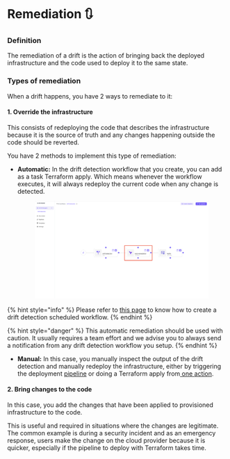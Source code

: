 # Remediation 🔃

### Definition

The remediation of a drift is the action of bringing back the deployed infrastructure and the code used to deploy it to the same state.

### Types of remediation

When a drift happens, you have 2 ways to remediate to it:

#### 1. Override the infrastructure

This consists of redeploying the code that describes the infrastructure because it is the source of truth and any changes happening outside the code should be reverted.

You have 2 methods to implement this type of remediation:

*   **Automatic:** In the drift detection workflow that you create, you can add as a task Terraform apply. Which means whenever the workflow executes, it will always redeploy the current code when any change is detected.&#x20;

    <figure><img src="../../../.gitbook/assets/auto-remediate.png" alt=""><figcaption></figcaption></figure>

{% hint style="info" %}
Please refer to [this page](./) to know how to create a drift detection scheduled workflow.
{% endhint %}

{% hint style="danger" %}
This automatic remediation should be used with caution. It usually requires a team effort and we advise you to always send a notification from any drift detection workflow you setup.
{% endhint %}

* **Manual:** In this case, you manually inspect the output of the drift detection and manually redeploy the infrastructure, either by triggering the deployment [pipeline](https://gitlab.com/brainboard/brainboard/-/blob/main/ci-cd-engine/ci-cd-designer/README.md#run-pipeline) or doing a Terraform apply from[ one ](../../one-action.md)[action](../../one-action.md).

#### 2. Bring changes to the code

In this case, you add the changes that have been applied to provisioned infrastructure to the code.

This is useful and required in situations where the changes are legitimate. The common example is during a security incident and as an emergency response, users make the change on the cloud provider because it is quicker, especially if the pipeline to deploy with Terraform takes time.
